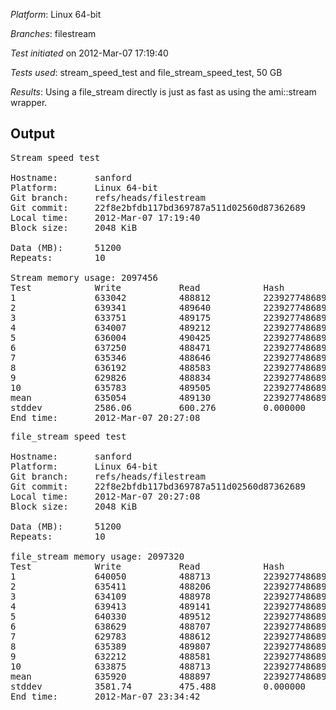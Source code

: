 *Platform*: Linux 64-bit

*Branches*: filestream

*Test initiated* on 2012-Mar-07 17:19:40

*Tests used*: stream_speed_test and file_stream_speed_test, 50 GB

*Results*: Using a file_stream directly is just as fast as using the
ami::stream wrapper.

Output
------
<pre>
Stream speed test

Hostname:       sanford
Platform:       Linux 64-bit
Git branch:     refs/heads/filestream
Git commit:     22f8e2bfdb117bd369787a511d02560d87362689
Local time:     2012-Mar-07 17:19:40
Block size:     2048 KiB

Data (MB):      51200
Repeats:        10

Stream memory usage: 2097456
Test            Write           Read            Hash            
1               633042          488812          22392774868992  
2               639341          489640          22392774868992  
3               633751          489175          22392774868992  
4               634007          489212          22392774868992  
5               636004          490425          22392774868992  
6               637250          488471          22392774868992  
7               635346          488646          22392774868992  
8               636192          488583          22392774868992  
9               629826          488834          22392774868992  
10              635783          489505          22392774868992  
mean            635054          489130          22392774868992  
stddev          2586.06         600.276         0.000000        
End time:       2012-Mar-07 20:27:08
</pre>
<pre>
file_stream speed test

Hostname:       sanford
Platform:       Linux 64-bit
Git branch:     refs/heads/filestream
Git commit:     22f8e2bfdb117bd369787a511d02560d87362689
Local time:     2012-Mar-07 20:27:08
Block size:     2048 KiB

Data (MB):      51200
Repeats:        10

file_stream memory usage: 2097320
Test            Write           Read            Hash            
1               640050          488713          22392774868992  
2               635411          488206          22392774868992  
3               634109          488978          22392774868992  
4               639413          489141          22392774868992  
5               640330          489512          22392774868992  
6               638629          488707          22392774868992  
7               629783          488612          22392774868992  
8               635389          489807          22392774868992  
9               632212          488581          22392774868992  
10              633875          488713          22392774868992  
mean            635920          488897          22392774868992  
stddev          3581.74         475.488         0.000000        
End time:       2012-Mar-07 23:34:42
</pre>
